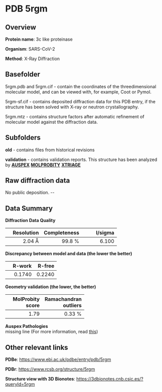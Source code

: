 # PDB 5rgm

## Overview

**Protein name**: 3c like proteinase

**Organism**: SARS-CoV-2

**Method**: X-Ray Diffraction

## Basefolder

5rgm.pdb and 5rgm.cif - contain the coordinates of the threedimensional molecular model, and can be viewed with, for example, Coot or Pymol.

5rgm-sf.cif - contains deposited diffraction data for this PDB entry, if the structure has been solved with X-ray or neutron crystallography.

5rgm.mtz - contains structure factors after automatic refinement of molecular model against the diffraction data.

## Subfolders



**old** - contains files from historical revisions

**validation** - contains validation reports. This structure has been analyzed by [**AUSPEX**](https://github.com/thorn-lab/coronavirus_structural_task_force/tree/master/pdb/3c_like_proteinase/SARS-CoV-2/5rgm/validation/auspex)  [**MOLPROBITY**](https://github.com/thorn-lab/coronavirus_structural_task_force/tree/master/pdb/3c_like_proteinase/SARS-CoV-2/5rgm/validation/molprobity) [**XTRIAGE**](https://github.com/thorn-lab/coronavirus_structural_task_force/blob/master/pdb/3c_like_proteinase/SARS-CoV-2/5rgm/validation/Xtriage_output.log) 

## Raw diffraction data

No public deposition. --<br> 

## Data Summary
**Diffraction Data Quality**

|   | Resolution | Completeness| I/sigma |
|---|-------------:|----------------:|--------------:|
|   |2.04 Å|99.8  %|<img width=50/>6.100|

**Discrepancy between model and data (the lower the better)**

|   | **R-work**| **R-free**   
|---|-------------:|----------------:|           
||  0.1740|  0.2240|

**Geometry validation (the lower, the better)**

|   |**MolProbity<br>score**| **Ramachandran<br>outliers** 
|---|-------------:|----------------:|
||  1.79|  0.33 %|

**Auspex Pathologies**<br> missing line (For more information, read [this](https://github.com/thorn-lab/coronavirus_structural_task_force/blob/master/pdb/3c_like_proteinase/SARS-CoV-2/5rgm/validation/auspex/5rgm_auspex_comments.txt))

 



## Other relevant links 
**PDBe**:  https://www.ebi.ac.uk/pdbe/entry/pdb/5rgm
 
**PDBr**: https://www.rcsb.org/structure/5rgm 

**Structure view with 3D Bionotes**: https://3dbionotes.cnb.csic.es/?queryId=5rgm

